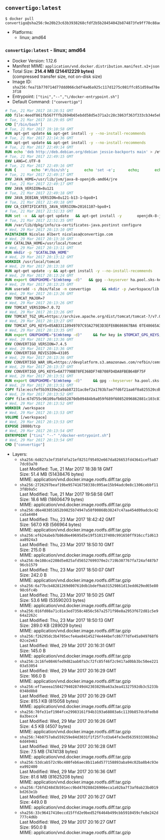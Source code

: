 ## `convertigo:latest`

```console
$ docker pull convertigo@sha256:9e20b23c63b3938268cfdf2b5b28454042b874873fe9ff70c88ad7d8b8dea46d
```

-	Platforms:
	-	linux; amd64

### `convertigo:latest` - linux; amd64

-	Docker Version: 1.12.6
-	Manifest MIME: `application/vnd.docker.distribution.manifest.v2+json`
-	Total Size: **214.4 MB (214412229 bytes)**  
	(compressed transfer size, not on-disk size)
-	Image ID: `sha256:fea71b770714d77ddd066cbdf4ad6a925c117d1275c081ffc851d59ad78e3f18`
-	Entrypoint: `["tini","--","\/docker-entrypoint.sh"]`
-	Default Command: `["convertigo"]`

```dockerfile
# Tue, 21 Mar 2017 18:28:51 GMT
ADD file:4eedf861fb567fffb2694b65ebdd58d5e371a2c28c3863f363f333cb34e5eb7b in / 
# Tue, 21 Mar 2017 18:29:05 GMT
CMD ["/bin/bash"]
# Tue, 21 Mar 2017 19:10:58 GMT
RUN apt-get update && apt-get install -y --no-install-recommends 		ca-certificates 		curl 		wget 	&& rm -rf /var/lib/apt/lists/*
# Tue, 21 Mar 2017 22:14:36 GMT
RUN apt-get update && apt-get install -y --no-install-recommends 		bzip2 		unzip 		xz-utils 	&& rm -rf /var/lib/apt/lists/*
# Tue, 21 Mar 2017 22:49:14 GMT
RUN echo 'deb http://deb.debian.org/debian jessie-backports main' > /etc/apt/sources.list.d/jessie-backports.list
# Tue, 21 Mar 2017 22:49:15 GMT
ENV LANG=C.UTF-8
# Tue, 21 Mar 2017 22:49:16 GMT
RUN { 		echo '#!/bin/sh'; 		echo 'set -e'; 		echo; 		echo 'dirname "$(dirname "$(readlink -f "$(which javac || which java)")")"'; 	} > /usr/local/bin/docker-java-home 	&& chmod +x /usr/local/bin/docker-java-home
# Tue, 21 Mar 2017 22:49:17 GMT
ENV JAVA_HOME=/usr/lib/jvm/java-8-openjdk-amd64/jre
# Tue, 21 Mar 2017 22:49:17 GMT
ENV JAVA_VERSION=8u121
# Tue, 21 Mar 2017 22:49:18 GMT
ENV JAVA_DEBIAN_VERSION=8u121-b13-1~bpo8+1
# Tue, 21 Mar 2017 22:49:18 GMT
ENV CA_CERTIFICATES_JAVA_VERSION=20161107~bpo8+1
# Tue, 21 Mar 2017 22:51:33 GMT
RUN set -x 	&& apt-get update 	&& apt-get install -y 		openjdk-8-jre-headless="$JAVA_DEBIAN_VERSION" 		ca-certificates-java="$CA_CERTIFICATES_JAVA_VERSION" 	&& rm -rf /var/lib/apt/lists/* 	&& [ "$JAVA_HOME" = "$(docker-java-home)" ]
# Tue, 21 Mar 2017 22:51:35 GMT
RUN /var/lib/dpkg/info/ca-certificates-java.postinst configure
# Wed, 29 Mar 2017 20:13:10 GMT
MAINTAINER Nicolas Albert nicolasa@convertigo.com
# Wed, 29 Mar 2017 20:13:10 GMT
ENV CATALINA_HOME=/usr/local/tomcat
# Wed, 29 Mar 2017 20:13:11 GMT
RUN mkdir -p "$CATALINA_HOME"
# Wed, 29 Mar 2017 20:13:12 GMT
WORKDIR /usr/local/tomcat
# Wed, 29 Mar 2017 20:13:18 GMT
RUN apt-get update -y && apt-get install -y --no-install-recommends     ca-certificates     curl     unzip   && rm -rf /var/lib/apt/lists/*
# Wed, 29 Mar 2017 20:13:24 GMT
RUN export GNUPGHOME="$(mktemp -d)"   && gpg --keyserver ha.pool.sks-keyservers.net --recv-keys B42F6819007F00F88E364FD4036A9C25BF357DD4   && curl -o /usr/local/bin/gosu -fSL "https://github.com/tianon/gosu/releases/download/1.7/gosu-$(dpkg --print-architecture)"   && curl -o /usr/local/bin/gosu.asc -fSL "https://github.com/tianon/gosu/releases/download/1.7/gosu-$(dpkg --print-architecture).asc"   && gpg --batch --verify /usr/local/bin/gosu.asc /usr/local/bin/gosu   && rm /usr/local/bin/gosu.asc   && chmod +x /usr/local/bin/gosu   && gpg --keyserver ha.pool.sks-keyservers.net --recv-keys 6380DC428747F6C393FEACA59A84159D7001A4E5   && curl -o /usr/local/bin/tini -fSL "https://github.com/krallin/tini/releases/download/v0.9.0/tini"   && curl -o /usr/local/bin/tini.asc -fSL "https://github.com/krallin/tini/releases/download/v0.9.0/tini.asc"   && gpg --batch --verify /usr/local/bin/tini.asc /usr/local/bin/tini   && rm /usr/local/bin/tini.asc   && chmod +x /usr/local/bin/tini   && rm -rf /tmp/*
# Wed, 29 Mar 2017 20:13:25 GMT
RUN useradd -s /bin/false -m convertigo     && mkdir -p /workspace/lib /workspace/classes     && chown -R convertigo:convertigo /workspace
# Wed, 29 Mar 2017 20:13:26 GMT
ENV TOMCAT_MAJOR=7
# Wed, 29 Mar 2017 20:13:26 GMT
ENV TOMCAT_VERSION=7.0.72
# Wed, 29 Mar 2017 20:13:26 GMT
ENV TOMCAT_TGZ_URL=https://archive.apache.org/dist/tomcat/tomcat-7/v7.0.72/bin/apache-tomcat-7.0.72.tar.gz
# Wed, 29 Mar 2017 20:13:27 GMT
ENV TOMCAT_GPG_KEYS=05AB33110949707C93A279E3D3EFE6B686867BA6 07E48665A34DCAFAE522E5E6266191C37C037D42 47309207D818FFD8DCD3F83F1931D684307A10A5 541FBE7D8F78B25E055DDEE13C370389288584E7 61B832AC2F1C5A90F0F9B00A1C506407564C17A3 713DA88BE50911535FE716F5208B0AB1D63011C7 79F7026C690BAA50B92CD8B66A3AD3F4F22C4FED 9BA44C2621385CB966EBA586F72C284D731FABEE A27677289986DB50844682F8ACB77FC2E86E29AC A9C5DF4D22E99998D9875A5110C01C5A2F6059E7 DCFD35E0BF8CA7344752DE8B6FB21E8933C60243 F3A04C595DB5B6A5F1ECA43E3B7BBB100D811BBE F7DA48BB64BCB84ECBA7EE6935CD23C10D498E23
# Wed, 29 Mar 2017 20:13:35 GMT
RUN export GNUPGHOME="$(mktemp -d)"     && for key in $TOMCAT_GPG_KEYS; do          gpg --keyserver ha.pool.sks-keyservers.net --recv-keys "$key";        done;     curl -fSL -o /tmp/tomcat.tar.gz $TOMCAT_TGZ_URL     && curl -fSL -o /tmp/tomcat.tar.gz.asc $TOMCAT_TGZ_URL.asc     && gpg --batch --verify /tmp/tomcat.tar.gz.asc /tmp/tomcat.tar.gz     && tar -xvf /tmp/tomcat.tar.gz --strip-components=1     && sed -i.bak         -e '/protocol="AJP/d'         -e '/AprLifecycleListener/d'         -e '/JasperListener/d'         -e 's/port="8080"/port="28080" maxThreads="64000"/'         conf/server.xml     && rm -rf webapps/* bin/*.bat conf/server.xml.bak /tmp/*     && chown -R convertigo:convertigo conf temp work logs     && chmod -w conf/*
# Wed, 29 Mar 2017 20:13:36 GMT
ENV CONVERTIGO_VERSION=7.4.5
# Wed, 29 Mar 2017 20:13:36 GMT
ENV CONVERTIGO_REVISION=43105
# Wed, 29 Mar 2017 20:13:36 GMT
ENV CONVERTIGO_WAR_URL=https://devplatform.s3.amazonaws.com/refbin/cems/7.4.5/convertigo-7.4.5-v43105-linux64.war
# Wed, 29 Mar 2017 20:13:37 GMT
ENV CONVERTIGO_GPG_KEYS=6A7779BB78FE368DF74B708FD4DA8FBEB64BF75F
# Wed, 29 Mar 2017 20:13:51 GMT
RUN export GNUPGHOME="$(mktemp -d)"     && gpg --keyserver ha.pool.sks-keyservers.net --recv-keys "$CONVERTIGO_GPG_KEYS"     && curl -fSL -o /tmp/convertigo.war $CONVERTIGO_WAR_URL     && curl -fSL -o /tmp/convertigo.war.asc $CONVERTIGO_WAR_URL.asc     && gpg --batch --verify /tmp/convertigo.war.asc /tmp/convertigo.war     && mkdir webapps/ROOT webapps/convertigo     && (cd webapps/convertigo         && unzip -q /tmp/convertigo.war         && rm -rf WEB-INF/xulrunner WEB-INF/xvnc WEB-INF/lib/swt_* /tmp/*)
# Wed, 29 Mar 2017 20:13:51 GMT
COPY file:eccfef5b39339e2a9ab87231ac8ef2a1783b7ae7fd6f21aa6f0a825520cdb73c in webapps/ROOT/index.html 
# Wed, 29 Mar 2017 20:13:52 GMT
COPY file:67d755c96109afb6b52870db09484b9a059f689f60852896862881c103c815a5 in / 
# Wed, 29 Mar 2017 20:13:52 GMT
WORKDIR /workspace
# Wed, 29 Mar 2017 20:13:53 GMT
VOLUME [/workspace]
# Wed, 29 Mar 2017 20:13:53 GMT
EXPOSE 28080/tcp
# Wed, 29 Mar 2017 20:13:54 GMT
ENTRYPOINT ["tini" "--" "/docker-entrypoint.sh"]
# Wed, 29 Mar 2017 20:13:54 GMT
CMD ["convertigo"]
```

-	Layers:
	-	`sha256:6d827a3ef358f4fa21ef8251f95492e667da826653fd43641cef5a877dc03a70`  
		Last Modified: Tue, 21 Mar 2017 18:38:18 GMT  
		Size: 51.4 MB (51438476 bytes)  
		MIME: application/vnd.docker.image.rootfs.diff.tar.gzip
	-	`sha256:2726297beaf19be957416750338c095ae15b94adc0e8c1306cebbf113f8b9a5c`  
		Last Modified: Tue, 21 Mar 2017 19:58:58 GMT  
		Size: 18.6 MB (18606479 bytes)  
		MIME: application/vnd.docker.image.rootfs.diff.tar.gzip
	-	`sha256:d6e483851652b9825b74947a58f00868b38247c47aa454d09adcbc42ca5a4404`  
		Last Modified: Thu, 23 Mar 2017 18:42:42 GMT  
		Size: 567.0 KB (566964 bytes)  
		MIME: application/vnd.docker.image.rootfs.diff.tar.gzip
	-	`sha256:ef624abeb7b86d6e49695d5e19f510137408c991650ff916ccf1d613aa8924a3`  
		Last Modified: Thu, 23 Mar 2017 18:50:10 GMT  
		Size: 215.0 B  
		MIME: application/vnd.docker.image.rootfs.diff.tar.gzip
	-	`sha256:0e108ce2208d5e025afd56527699370e2c719b307767fa724af487b796cb1579`  
		Last Modified: Thu, 23 Mar 2017 18:50:07 GMT  
		Size: 242.0 B  
		MIME: application/vnd.docker.image.rootfs.diff.tar.gzip
	-	`sha256:6a77bcb48281269d007610db1bdef9ab31529861d13edd629ed65e8098c6fc4b`  
		Last Modified: Thu, 23 Mar 2017 18:50:25 GMT  
		Size: 53.6 MB (53590203 bytes)  
		MIME: application/vnd.docker.image.rootfs.diff.tar.gzip
	-	`sha256:016fd08a71c81e3ed7358c4856c567a2571f98e8a2953f672d81c5e964a2262c`  
		Last Modified: Thu, 23 Mar 2017 18:50:13 GMT  
		Size: 289.0 KB (289029 bytes)  
		MIME: application/vnd.docker.image.rootfs.diff.tar.gzip
	-	`sha256:f26295dc3b4705ecfe4ae84145274e444befc86777dfe45a949768f602ce2e63`  
		Last Modified: Wed, 29 Mar 2017 20:16:31 GMT  
		Size: 145.0 B  
		MIME: application/vnd.docker.image.rootfs.diff.tar.gzip
	-	`sha256:2c16fe0846fed9d82aab07a3c72fc85f46f2c9417ad0bb3bc50ee22103a53054`  
		Last Modified: Wed, 29 Mar 2017 20:16:29 GMT  
		Size: 166.0 B  
		MIME: application/vnd.docker.image.rootfs.diff.tar.gzip
	-	`sha256:ef7aeeea15042794028749d42303829ba63a3ea41327592db3c5233b0348d8b8`  
		Last Modified: Wed, 29 Mar 2017 20:16:29 GMT  
		Size: 815.1 KB (815058 bytes)  
		MIME: application/vnd.docker.image.rootfs.diff.tar.gzip
	-	`sha256:70fe31ef1904fce29983161f94b3193a68803a6c1139b857dc8fedb88a3becc4`  
		Last Modified: Wed, 29 Mar 2017 20:16:26 GMT  
		Size: 4.5 KB (4507 bytes)  
		MIME: application/vnd.docker.image.rootfs.diff.tar.gzip
	-	`sha256:74b0757a0a559259e84d3031f1f25f7cd3a64fe3ed563593330838a26dd49461`  
		Last Modified: Wed, 29 Mar 2017 20:16:28 GMT  
		Size: 7.5 MB (7474138 bytes)  
		MIME: application/vnd.docker.image.rootfs.diff.tar.gzip
	-	`sha256:53dcab572c9bc480feb6aec8b11a6d577158893aba94c02ba8b4c93eea992400`  
		Last Modified: Wed, 29 Mar 2017 20:16:36 GMT  
		Size: 81.6 MB (81625208 bytes)  
		MIME: application/vnd.docker.image.rootfs.diff.tar.gzip
	-	`sha256:f26fd248d3b591ecc9bd470288d26906eca1a92ba7f3af0ab23bd019bd263e1b`  
		Last Modified: Wed, 29 Mar 2017 20:16:27 GMT  
		Size: 449.0 B  
		MIME: application/vnd.docker.image.rootfs.diff.tar.gzip
	-	`sha256:33c96417410eccd15ffd2e9bed52f6464b499cbb5910459cfe8e242d777c4d6b`  
		Last Modified: Wed, 29 Mar 2017 20:16:27 GMT  
		Size: 950.0 B  
		MIME: application/vnd.docker.image.rootfs.diff.tar.gzip
